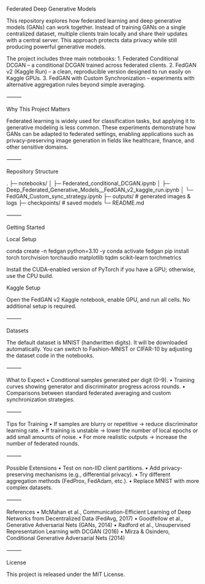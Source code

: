 Federated Deep Generative Models

This repository explores how federated learning and deep generative models (GANs) can work together.
Instead of training GANs on a single centralized dataset, multiple clients train locally and share their updates with a central server. This approach protects data privacy while still producing powerful generative models.

The project includes three main notebooks: 1. Federated Conditional DCGAN – a conditional DCGAN trained across federated clients. 2. FedGAN v2 (Kaggle Run) – a clean, reproducible version designed to run easily on Kaggle GPUs. 3. FedGAN with Custom Synchronization – experiments with alternative aggregation rules beyond simple averaging.

⸻

Why This Project Matters

Federated learning is widely used for classification tasks, but applying it to generative modeling is less common. These experiments demonstrate how GANs can be adapted to federated settings, enabling applications such as privacy-preserving image generation in fields like healthcare, finance, and other sensitive domains.

⸻

Repository Structure

.
├─ notebooks/
│ ├─ Federated_conditional_DCGAN.ipynb
│ ├─ Deep_Federated_Generative_Models\_\_FedGAN_v2_kaggle_run.ipynb
│ └─ FedGAN_Custom_sync_strategy.ipynb
├─ outputs/ # generated images & logs
├─ checkpoints/ # saved models
└─ README.md

⸻

Getting Started

Local Setup

conda create -n fedgan python=3.10 -y
conda activate fedgan
pip install torch torchvision torchaudio matplotlib tqdm scikit-learn torchmetrics

Install the CUDA-enabled version of PyTorch if you have a GPU; otherwise, use the CPU build.

Kaggle Setup

Open the FedGAN v2 Kaggle notebook, enable GPU, and run all cells. No additional setup is required.

⸻

Datasets

The default dataset is MNIST (handwritten digits).
It will be downloaded automatically. You can switch to Fashion-MNIST or CIFAR-10 by adjusting the dataset code in the notebooks.

⸻

What to Expect
• Conditional samples generated per digit (0–9).
• Training curves showing generator and discriminator progress across rounds.
• Comparisons between standard federated averaging and custom synchronization strategies.

⸻

Tips for Training
• If samples are blurry or repetitive → reduce discriminator learning rate.
• If training is unstable → lower the number of local epochs or add small amounts of noise.
• For more realistic outputs → increase the number of federated rounds.

⸻

Possible Extensions
• Test on non-IID client partitions.
• Add privacy-preserving mechanisms (e.g., differential privacy).
• Try different aggregation methods (FedProx, FedAdam, etc.).
• Replace MNIST with more complex datasets.

⸻

References
• McMahan et al., Communication-Efficient Learning of Deep Networks from Decentralized Data (FedAvg, 2017)
• Goodfellow et al., Generative Adversarial Nets (GANs, 2014)
• Radford et al., Unsupervised Representation Learning with DCGAN (2016)
• Mirza & Osindero, Conditional Generative Adversarial Nets (2014)

⸻

License

This project is released under the MIT License.
